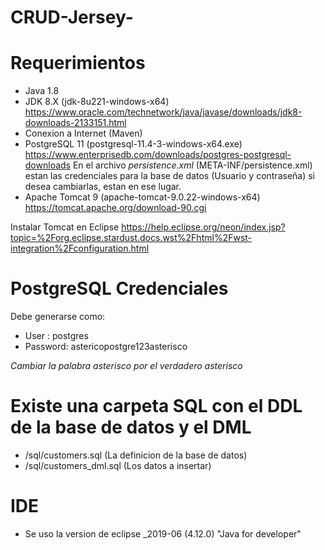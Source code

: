 # CRUD-Jersey-

# Requerimientos

- Java 1.8
- JDK 8.X (jdk-8u221-windows-x64) https://www.oracle.com/technetwork/java/javase/downloads/jdk8-downloads-2133151.html
- Conexion a Internet (Maven)
- PostgreSQL 11 (postgresql-11.4-3-windows-x64.exe) https://www.enterprisedb.com/downloads/postgres-postgresql-downloads
En el archivo *persistence.xml* (META-INF/persistence.xml) estan las credenciales para la base de datos (Usuario y contraseña) si desea cambiarlas, estan en ese lugar.
- Apache Tomcat 9 (apache-tomcat-9.0.22-windows-x64) https://tomcat.apache.org/download-90.cgi

Instalar Tomcat en Eclipse
https://help.eclipse.org/neon/index.jsp?topic=%2Forg.eclipse.stardust.docs.wst%2Fhtml%2Fwst-integration%2Fconfiguration.html


# PostgreSQL Credenciales

Debe generarse como:
- User : postgres
- Password: astericopostgre123asterisco

*Cambiar la palabra asterisco por el verdadero asterisco*


# Existe una carpeta SQL con el DDL de la base de datos y el DML

- /sql/customers.sql (La definicion de la base de datos)
- /sql/customers_dml.sql (Los datos a insertar)

# IDE

- Se uso la version de eclipse _2019-06 (4.12.0) "Java for developer"



